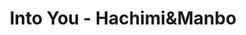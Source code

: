 ---
title: Into You - Hachimi&Manbo
adaptedFrom: Into You - Matisse&Sadko
sources:
  - sourceType: bilibili
    bvid: BV1mc3yzSEQa
---
